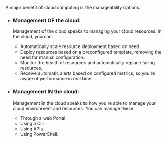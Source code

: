 A major benefit of cloud computing is the manageability options. 

- ### Management **OF** the cloud:
	Management of the cloud speaks to managing your cloud resources. In the cloud, you can:
	- Automatically scale resource deployment based on need.
	- Deploy resources based on a preconfigured template, removing the need for manual configuration.
	- Monitor the health of resources and automatically replace failing resources.
	- Receive automatic alerts based on configured metrics, so you're aware of performance in real time.

- ### Management IN the cloud:
	Management in the cloud speaks to how you're able to manage your cloud environment and resources. You can manage these:
	- Through a web Portal.
	- Using a CLI.
	- Using APIs.
	- Using PowerShell.